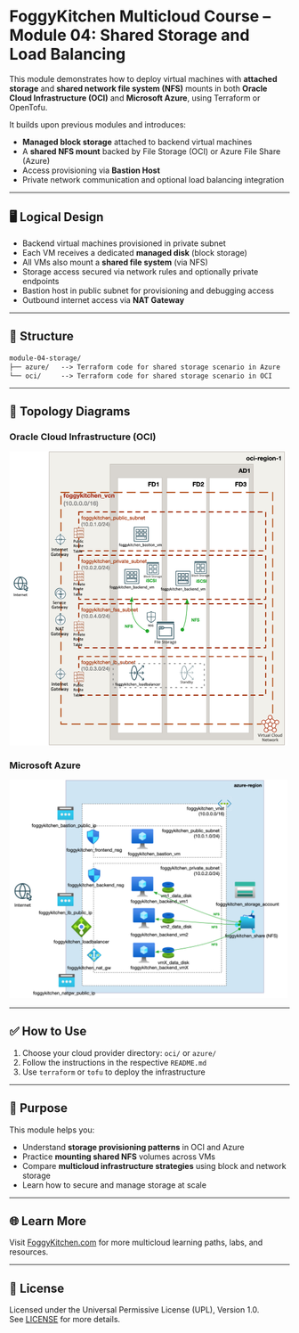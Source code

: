 # FoggyKitchen Multicloud Course – Module 04: Shared Storage and Load Balancing

This module demonstrates how to deploy virtual machines with **attached storage** and **shared network file system (NFS)** mounts in both **Oracle Cloud Infrastructure (OCI)** and **Microsoft Azure**, using Terraform or OpenTofu.

It builds upon previous modules and introduces:

- **Managed block storage** attached to backend virtual machines
- A **shared NFS mount** backed by File Storage (OCI) or Azure File Share (Azure)
- Access provisioning via **Bastion Host**
- Private network communication and optional load balancing integration

---

## 🖥️ Logical Design

- Backend virtual machines provisioned in private subnet
- Each VM receives a dedicated **managed disk** (block storage)
- All VMs also mount a **shared file system** (via NFS)
- Storage access secured via network rules and optionally private endpoints
- Bastion host in public subnet for provisioning and debugging access
- Outbound internet access via **NAT Gateway**

---

## 📁 Structure

```
module-04-storage/
├── azure/   --> Terraform code for shared storage scenario in Azure
└── oci/     --> Terraform code for shared storage scenario in OCI
```

---

## 📸 Topology Diagrams

### Oracle Cloud Infrastructure (OCI)
<img src="oci/module-04-storage-oci.jpg" width="500"/>

### Microsoft Azure
<img src="azure/module-04-storage-azure.jpg" width="500"/>

---

## ✅ How to Use

1. Choose your cloud provider directory: `oci/` or `azure/`
2. Follow the instructions in the respective `README.md`
3. Use `terraform` or `tofu` to deploy the infrastructure

---

## 🧠 Purpose

This module helps you:

- Understand **storage provisioning patterns** in OCI and Azure
- Practice **mounting shared NFS** volumes across VMs
- Compare **multicloud infrastructure strategies** using block and network storage
- Learn how to secure and manage storage at scale

---

## 🌐 Learn More

Visit [FoggyKitchen.com](https://foggykitchen.com/courses/new-multicloud-foundations-azure-oci-deployed-with-terraform-opentofu/) for more multicloud learning paths, labs, and resources.

---

## 🪪 License

Licensed under the Universal Permissive License (UPL), Version 1.0.  
See [LICENSE](../LICENSE) for more details.

